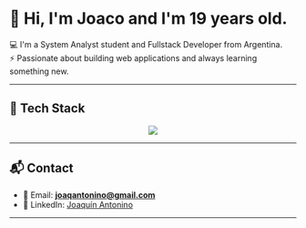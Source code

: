 # 👋 Hi, I'm Joaco and I'm 19 years old.

💻 I'm a System Analyst student and Fullstack Developer from Argentina.  
⚡ Passionate about building web applications and always learning something new.  

---

## 🚀 Tech Stack  

<p align="center">
  <img src="https://skillicons.dev/icons?i=html,css,ts,react,tailwind,python,git,github,sqlite" />
</p>

---

## 📬 Contact  

- 📧 Email: **joaqantonino@gmail.com**  
- 💼 LinkedIn: [Joaquín Antonino](https://www.linkedin.com/in/joaqu%C3%ADn-antonino-5b836037a/)  

---
